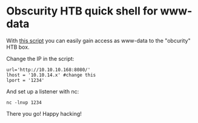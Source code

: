 Obscurity HTB quick shell for www-data
=============
With [this script](https://github.com/dspieard/obscurityhtbquickshellhttp:// "this script") you can easily gain access as www-data to the "obcurity" HTB box.  

Change the IP in the script:
``` 
url='http://10.10.10.168:8080/' 
lhost = '10.10.14.x' #change this
lport = '1234' 
``` 
And set up a listener with nc:
```
nc -lnvp 1234
```
There you go!
Happy hacking!
